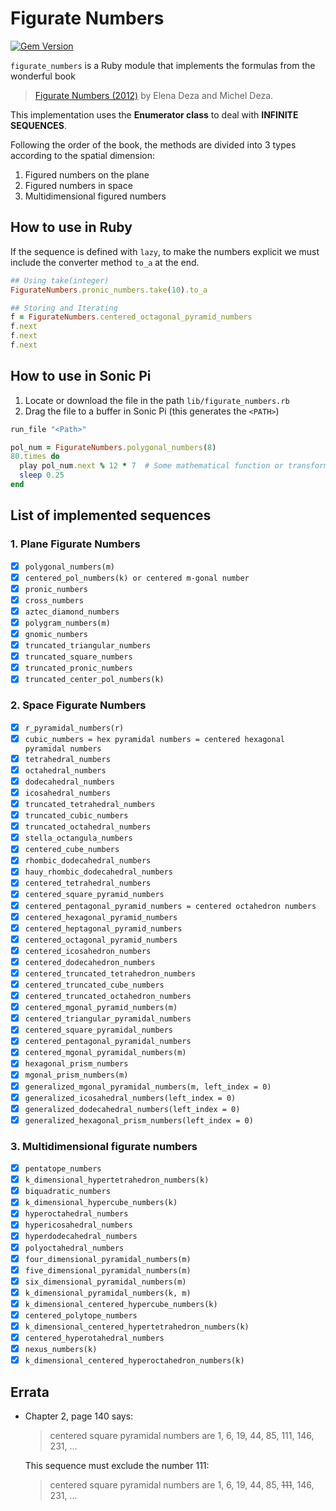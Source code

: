 # Figurate Numbers

[![Gem Version](https://badge.fury.io/rb/figurate_numbers.svg?branch=main&service=github)](https://badge.fury.io/rb/figurate_numbers)

`figurate_numbers` is a Ruby module that implements the formulas from the wonderful book
> [Figurate Numbers (2012)](https://books.google.com.pe/books/about/Figurate_Numbers.html?id=ERS7CgAAQBAJ&redir_esc=y) by Elena Deza and Michel Deza.

This implementation uses the **Enumerator class** to deal with **INFINITE SEQUENCES**.

Following the order of the book, the methods are divided into 3 types according to the spatial dimension:

1. Figured numbers on the plane
2. Figured numbers in space
3. Multidimensional figured numbers

## How to use in Ruby

If the sequence is defined with `lazy`, to make the numbers explicit we must include the converter method `to_a` at the end.

```rb
## Using take(integer)
FigurateNumbers.pronic_numbers.take(10).to_a

## Storing and Iterating
f = FigurateNumbers.centered_octagonal_pyramid_numbers
f.next
f.next
f.next
```
## How to use in Sonic Pi

1. Locate or download the file in the path `lib/figurate_numbers.rb`
2. Drag the file to a buffer in Sonic Pi (this generates the `<PATH>`)

```rb
run_file "<Path>"

pol_num = FigurateNumbers.polygonal_numbers(8)
80.times do
  play pol_num.next % 12 * 7  # Some mathematical function or transformation
  sleep 0.25
end
```

## List of implemented sequences

### 1. Plane Figurate Numbers

- [x] `polygonal_numbers(m)`
- [x] `centered_pol_numbers(k) or centered m-gonal number`
- [x] `pronic_numbers`
- [x] `cross_numbers`
- [x] `aztec_diamond_numbers`
- [x] `polygram_numbers(m)`
- [x] `gnomic_numbers`
- [x] `truncated_triangular_numbers`
- [x] `truncated_square_numbers`
- [x] `truncated_pronic_numbers`
- [x] `truncated_center_pol_numbers(k)`

### 2. Space Figurate Numbers

- [x] `r_pyramidal_numbers(r)`
- [x] `cubic_numbers = hex pyramidal numbers = centered hexagonal pyramidal numbers`
- [x] `tetrahedral_numbers`
- [x] `octahedral_numbers`
- [x] `dodecahedral_numbers`
- [x] `icosahedral_numbers`
- [x] `truncated_tetrahedral_numbers`
- [x] `truncated_cubic_numbers`
- [x] `truncated_octahedral_numbers`
- [x] `stella_octangula_numbers`
- [x] `centered_cube_numbers`
- [x] `rhombic_dodecahedral_numbers`
- [x] `hauy_rhombic_dodecahedral_numbers`
- [x] `centered_tetrahedral_numbers`
- [x] `centered_square_pyramid_numbers`
- [x] `centered_pentagonal_pyramid_numbers = centered octahedron numbers`
- [x] `centered_hexagonal_pyramid_numbers`
- [x] `centered_heptagonal_pyramid_numbers`
- [x] `centered_octagonal_pyramid_numbers`
- [x] `centered_icosahedron_numbers`
- [x] `centered_dodecahedron_numbers`
- [x] `centered_truncated_tetrahedron_numbers`
- [x] `centered_truncated_cube_numbers`
- [x] `centered_truncated_octahedron_numbers`
- [x] `centered_mgonal_pyramid_numbers(m)`
- [x] `centered_triangular_pyramidal_numbers`
- [x] `centered_square_pyramidal_numbers`
- [x] `centered_pentagonal_pyramidal_numbers`
- [x] `centered_mgonal_pyramidal_numbers(m)`
- [x] `hexagonal_prism_numbers`
- [x] `mgonal_prism_numbers(m)`
- [x] `generalized_mgonal_pyramidal_numbers(m, left_index = 0)`
- [x] `generalized_icosahedral_numbers(left_index = 0)`
- [x] `generalized_dodecahedral_numbers(left_index = 0)`
- [x] `generalized_hexagonal_prism_numbers(left_index = 0)`

### 3. Multidimensional figurate numbers

- [x] `pentatope_numbers`
- [x] `k_dimensional_hypertetrahedron_numbers(k)`
- [x] `biquadratic_numbers`
- [x] `k_dimensional_hypercube_numbers(k)`
- [x] `hyperoctahedral_numbers`
- [x] `hypericosahedral_numbers`
- [x] `hyperdodecahedral_numbers`
- [x] `polyoctahedral_numbers`
- [x] `four_dimensional_pyramidal_numbers(m)`
- [x] `five_dimensional_pyramidal_numbers(m)`
- [x] `six_dimensional_pyramidal_numbers(m)`
- [x] `k_dimensional_pyramidal_numbers(k, m)`
- [x] `k_dimensional_centered_hypercube_numbers(k)`
- [x] `centered_polytope_numbers`
- [x] `k_dimensional_centered_hypertetrahedron_numbers(k)`
- [x] `centered_hyperotahedral_numbers`
- [x] `nexus_numbers(k)`
- [x] `k_dimensional_centered_hyperoctahedron_numbers(k)`

## Errata

- Chapter 2, page 140 says:
  > centered square pyramidal numbers are 1, 6, 19, 44, 85, 111, 146, 231, ...

  This sequence must exclude the number 111:

  > centered square pyramidal numbers are 1, 6, 19, 44, 85, ~~111~~, 146, 231, ...
